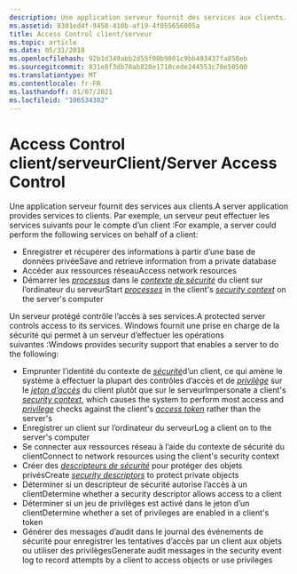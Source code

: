 ```yaml
---
description: Une application serveur fournit des services aux clients.
ms.assetid: 8301ed4f-9458-410b-af19-4f055656005a
title: Access Control client/serveur
ms.topic: article
ms.date: 05/31/2018
ms.openlocfilehash: 92b1d349abb2d55f00b9801c9bb493437fa858eb
ms.sourcegitcommit: 831e8f3db78ab820e1710cede244553c70e50500
ms.translationtype: MT
ms.contentlocale: fr-FR
ms.lasthandoff: 01/07/2021
ms.locfileid: "106534382"
---
```

# <a name="clientserver-access-control"></a><span data-ttu-id="f69b9-103">Access Control client/serveur</span><span class="sxs-lookup"><span data-stu-id="f69b9-103">Client/Server Access Control</span></span>

<span data-ttu-id="f69b9-104">Une application serveur fournit des services aux clients.</span><span class="sxs-lookup"><span data-stu-id="f69b9-104">A server application provides services to clients.</span></span> <span data-ttu-id="f69b9-105">Par exemple, un serveur peut effectuer les services suivants pour le compte d’un client :</span><span class="sxs-lookup"><span data-stu-id="f69b9-105">For example, a server could perform the following services on behalf of a client:</span></span>

-   <span data-ttu-id="f69b9-106">Enregistrer et récupérer des informations à partir d’une base de données privée</span><span class="sxs-lookup"><span data-stu-id="f69b9-106">Save and retrieve information from a private database</span></span>
-   <span data-ttu-id="f69b9-107">Accéder aux ressources réseau</span><span class="sxs-lookup"><span data-stu-id="f69b9-107">Access network resources</span></span>
-   <span data-ttu-id="f69b9-108">Démarrer les [*processus*](/windows/desktop/SecGloss/p-gly) dans le [*contexte de sécurité*](/windows/desktop/SecGloss/s-gly) du client sur l’ordinateur du serveur</span><span class="sxs-lookup"><span data-stu-id="f69b9-108">Start [*processes*](/windows/desktop/SecGloss/p-gly) in the client's [*security context*](/windows/desktop/SecGloss/s-gly) on the server's computer</span></span>

<span data-ttu-id="f69b9-109">Un serveur protégé contrôle l’accès à ses services.</span><span class="sxs-lookup"><span data-stu-id="f69b9-109">A protected server controls access to its services.</span></span> <span data-ttu-id="f69b9-110">Windows fournit une prise en charge de la sécurité qui permet à un serveur d’effectuer les opérations suivantes :</span><span class="sxs-lookup"><span data-stu-id="f69b9-110">Windows provides security support that enables a server to do the following:</span></span>

-   <span data-ttu-id="f69b9-111">Emprunter l’identité du contexte de [*sécurité*](/windows/desktop/SecGloss/s-gly)d’un client, ce qui amène le système à effectuer la plupart des contrôles d’accès et de [*privilège*](/windows/desktop/SecGloss/p-gly) sur le [*jeton d’accès*](/windows/desktop/SecGloss/a-gly) du client plutôt que sur le serveur</span><span class="sxs-lookup"><span data-stu-id="f69b9-111">Impersonate a client's [*security context*](/windows/desktop/SecGloss/s-gly), which causes the system to perform most access and [*privilege*](/windows/desktop/SecGloss/p-gly) checks against the client's [*access token*](/windows/desktop/SecGloss/a-gly) rather than the server's</span></span>
-   <span data-ttu-id="f69b9-112">Enregistrer un client sur l’ordinateur du serveur</span><span class="sxs-lookup"><span data-stu-id="f69b9-112">Log a client on to the server's computer</span></span>
-   <span data-ttu-id="f69b9-113">Se connecter aux ressources réseau à l’aide du contexte de sécurité du client</span><span class="sxs-lookup"><span data-stu-id="f69b9-113">Connect to network resources using the client's security context</span></span>
-   <span data-ttu-id="f69b9-114">Créer des [*descripteurs de sécurité*](/windows/desktop/SecGloss/s-gly) pour protéger des objets privés</span><span class="sxs-lookup"><span data-stu-id="f69b9-114">Create [*security descriptors*](/windows/desktop/SecGloss/s-gly) to protect private objects</span></span>
-   <span data-ttu-id="f69b9-115">Déterminer si un descripteur de sécurité autorise l’accès à un client</span><span class="sxs-lookup"><span data-stu-id="f69b9-115">Determine whether a security descriptor allows access to a client</span></span>
-   <span data-ttu-id="f69b9-116">Déterminer si un jeu de privilèges est activé dans le jeton d’un client</span><span class="sxs-lookup"><span data-stu-id="f69b9-116">Determine whether a set of privileges are enabled in a client's token</span></span>
-   <span data-ttu-id="f69b9-117">Générer des messages d’audit dans le journal des événements de sécurité pour enregistrer les tentatives d’accès par un client aux objets ou utiliser des privilèges</span><span class="sxs-lookup"><span data-stu-id="f69b9-117">Generate audit messages in the security event log to record attempts by a client to access objects or use privileges</span></span>

 

 
